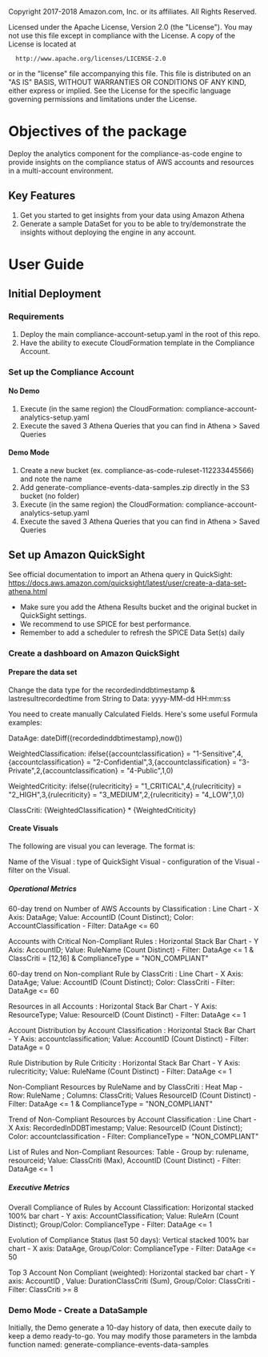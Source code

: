   Copyright 2017-2018 Amazon.com, Inc. or its affiliates. All Rights Reserved.
  
  Licensed under the Apache License, Version 2.0 (the "License").
  You may not use this file except in compliance with the License.
  A copy of the License is located at
  
      http://www.apache.org/licenses/LICENSE-2.0
  
  or in the "license" file accompanying this file. This file is distributed 
  on an "AS IS" BASIS, WITHOUT WARRANTIES OR CONDITIONS OF ANY KIND, either 
  express or implied. See the License for the specific language governing 
  permissions and limitations under the License.

# Objectives of the package
Deploy the analytics component for the compliance-as-code engine to provide insights on the compliance status of AWS accounts and resources in a multi-account environment. 

## Key Features
1. Get you started to get insights from your data using Amazon Athena
2. Generate a sample DataSet for you to be able to try/demonstrate the insights without deploying the engine in any account.

# User Guide

## Initial Deployment

### Requirements
1. Deploy the main compliance-account-setup.yaml in the root of this repo.
2. Have the ability to execute CloudFormation template in the Compliance Account.

### Set up the Compliance Account

#### No Demo
1. Execute (in the same region) the CloudFormation: compliance-account-analytics-setup.yaml
2. Execute the saved 3 Athena Queries that you can find in Athena > Saved Queries

#### Demo Mode
1. Create a new bucket (ex. compliance-as-code-ruleset-112233445566) and note the name
2. Add generate-compliance-events-data-samples.zip directly in the S3 bucket (no folder)
3. Execute (in the same region) the CloudFormation: compliance-account-analytics-setup.yaml
4. Execute the saved 3 Athena Queries that you can find in Athena > Saved Queries

## Set up Amazon QuickSight
See official documentation to import an Athena query in QuickSight: https://docs.aws.amazon.com/quicksight/latest/user/create-a-data-set-athena.html
* Make sure you add the Athena Results bucket and the original bucket in QuickSight settings.
* We recommend to use SPICE for best performance.
* Remember to add a scheduler to refresh the SPICE Data Set(s) daily

### Create a dashboard on Amazon QuickSight
#### Prepare the data set
Change the data type for the recordedinddbtimestamp & lastresultrecordedtime from String to Data: yyyy-MM-dd HH:mm:ss

You need to create manually Calculated Fields. Here's some useful Formula examples:

DataAge: dateDiff({recordedinddbtimestamp},now())

WeightedClassification: ifelse({accountclassification} = "1-Sensitive",4,{accountclassification} = "2-Confidential",3,{accountclassification} = "3-Private",2,{accountclassification} = "4-Public",1,0)

WeightedCriticity: ifelse({rulecriticity} = "1_CRITICAL",4,{rulecriticity} = "2_HIGH",3,{rulecriticity} = "3_MEDIUM",2,{rulecriticity} = "4_LOW",1,0)

ClassCriti: {WeightedClassification} * {WeightedCriticity}

#### Create Visuals
The following are visual you can leverage. The format is:

Name of the Visual : type of QuickSight Visual - configuration of the Visual - filter on the Visual.

##### Operational Metrics

60-day trend on Number of AWS Accounts by Classification : Line Chart - X Axis: DataAge; Value: AccountID (Count Distinct); Color: AccountClassification - Filter: DataAge <= 60

Accounts with Critical Non-Compliant Rules : Horizontal Stack Bar Chart - Y Axis: AccountID; Value: RuleName (Count Distinct) - Filter: DataAge <= 1 & ClassCriti = [12,16] & ComplianceType = "NON_COMPLIANT"

60-day trend on Non-compliant Rule by ClassCriti :  Line Chart - X Axis: DataAge; Value: AccountID (Count Distinct); Color: ClassCriti - Filter: DataAge <= 60

Resources in all Accounts : Horizontal Stack Bar Chart - Y Axis: ResourceType; Value: ResourceID (Count Distinct) - Filter: DataAge <= 1

Account Distribution by Account Classification : Horizontal Stack Bar Chart - Y Axis: accountclassification; Value: AccountID (Count Distinct) - Filter: DataAge = 0

Rule Distribution by Rule Criticity : Horizontal Stack Bar Chart - Y Axis: rulecriticity; Value: RuleName (Count Distinct) - Filter: DataAge <= 1

Non-Compliant Resources by RuleName and by ClassCriti : Heat Map - Row: RuleName ; Columns: ClassCriti; Values ResourceID (Count Distinct) - Filter: DataAge <= 1 & ComplianceType = "NON_COMPLIANT"

Trend of Non-Compliant Resources by Account Classification : Line Chart - X Axis: RecordedInDDBTimestamp; Value: ResourceID (Count Distinct); Color: accountclassification - Filter: ComplianceType = "NON_COMPLIANT"

List of Rules and Non-Compliant Resources: Table - Group by: rulename, resourceid; Value: ClassCriti (Max), AccountID (Count Distinct) - Filter: DataAge <= 1

##### Executive Metrics

Overall Compliance of Rules by Account Classification: Horizontal stacked 100% bar chart - Y axis: AccountClassification; Value: RuleArn (Count Distinct); Group/Color: ComplianceType - Filter: DataAge <= 1

Evolution of Compliance Status (last 50 days): Vertical stacked 100% bar chart - X axis: DataAge, Group/Color: ComplianceType - Filter: DataAge <= 50

Top 3 Account Non Compliant (weighted): Horizontal stacked bar chart - Y axis: AccountID , Value: DurationClassCriti (Sum), Group/Color: ClassCriti - Filter: ClassCriti >= 8

### Demo Mode - Create a DataSample
Initially, the Demo generate a 10-day history of data, then execute daily to keep a demo ready-to-go.
You may modify those parameters in the lambda function named: generate-compliance-events-data-samples
